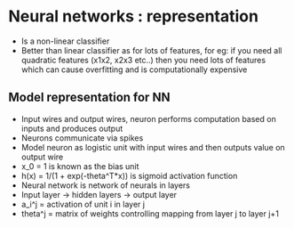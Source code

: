# Neural networks : representation

- Is a non-linear classifier
- Better than linear classifier as for lots of features, for eg: if you need all quadratic features (x1x2, x2x3 etc..) then you need lots of features which can cause overfitting and is computationally expensive

## Model representation for NN
- Input wires and output wires, neuron performs computation based on inputs and produces output
- Neurons communicate via spikes
- Model neuron as logistic unit with input wires and then outputs value on output wire
- x_0 = 1 is known as the bias unit
- h(x) = 1/(1 + exp(-theta^T*x)) is sigmoid activation function
- Neural network is network of neurals in layers
- Input layer -> hidden layers -> output layer
- a_i^j = activation of unit i in layer j
- theta^j = matrix of weights controlling mapping from layer j to layer j+1




